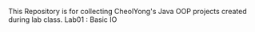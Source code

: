 This Repository is for collecting CheolYong's Java OOP projects created during lab class.
Lab01 : Basic IO